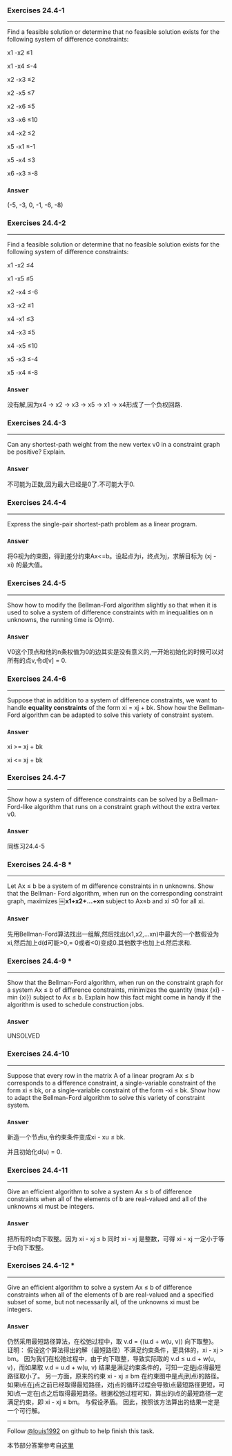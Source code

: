 ### Exercises 24.4-1
***
Find a feasible solution or determine that no feasible solution exists for the following system of difference constraints:

x1 -x2 ≤1

x1 -x4 ≤-4

x2 -x3 ≤2

x2 -x5 ≤7

x2 -x6 ≤5

x3 -x6 ≤10

x4 -x2 ≤2

x5 -x1 ≤-1

x5 -x4 ≤3

x6 -x3 ≤-8

### `Answer`

(-5, -3, 0, -1, -6, -8)

### Exercises 24.4-2
***
Find a feasible solution or determine that no feasible solution exists for the following system of difference constraints:

x1 -x2 ≤4

x1 -x5 ≤5

x2 -x4 ≤-6

x3 -x2 ≤1

x4 -x1 ≤3

x4 -x3 ≤5

x4 -x5 ≤10

x5 -x3 ≤-4

x5 -x4 ≤-8

### `Answer`
没有解,因为x4 -> x2 -> x3 -> x5 -> x1 -> x4形成了一个负权回路.

### Exercises 24.4-3
***
Can any shortest-path weight from the new vertex v0 in a constraint graph be positive? Explain.

### `Answer`
不可能为正数,因为最大已经是0了.不可能大于0.

### Exercises 24.4-4
***
Express the single-pair shortest-path problem as a linear program.

### `Answer`
将G视为约束图，得到差分约束Ax<=b。设起点为i，终点为j，求解目标为 (xj - xi) 的最大值。

### Exercises 24.4-5
***
Show how to modify the Bellman-Ford algorithm slightly so that when it is used to solve a system of difference constraints with m inequalities on n unknowns, the running time is O(nm).

### `Answer`
V0这个顶点和他的n条权值为0的边其实是没有意义的,一开始初始化的时候可以对所有的点v,令d[v] = 0.

### Exercises 24.4-6
***
Suppose that in addition to a system of difference constraints, we want to handle **equality constraints** of the form xi = xj + bk. Show how the Bellman-Ford algorithm can be adapted to solve this variety of constraint system.

### `Answer`
xi >= xj + bk

xi <= xj + bk

### Exercises 24.4-7
***
Show how a system of difference constraints can be solved by a Bellman-Ford-like algorithm
that runs on a constraint graph without the extra vertex v0.

### `Answer`
同练习24.4-5

### Exercises 24.4-8 *
***
Let Ax ≤ b be a system of m difference constraints in n unknowns. Show that the Bellman- Ford algorithm, when run on the corresponding constraint graph, maximizes ￼**x1+x2+...+xn** subject to Ax≤b and xi ≤0 for all xi.

### `Answer`
先用Bellman-Ford算法找出一组解,然后找出(x1,x2,...xn)中最大的一个数假设为xi,然后加上d(d可能>0,= 0或者<0)变成0.其他数字也加上d.然后求和.

### Exercises 24.4-9 *
***
Show that the Bellman-Ford algorithm, when run on the constraint graph for a system Ax ≤ b of difference constraints, minimizes the quantity (max {xi} - min {xi}) subject to Ax ≤ b. Explain how this fact might come in handy if the algorithm is used to schedule construction jobs.

### `Answer`
UNSOLVED

### Exercises 24.4-10
***
Suppose that every row in the matrix A of a linear program Ax ≤ b corresponds to a difference constraint, a single-variable constraint of the form xi ≤ bk, or a single-variable constraint of the form -xi ≤ bk. Show how to adapt the Bellman-Ford algorithm to solve this variety of constraint system.

### `Answer`
新造一个节点u,令约束条件变成xi - xu ≤ bk.

并且初始化d(u) = 0.

### Exercises 24.4-11
***
Give an efficient algorithm to solve a system Ax ≤ b of difference constraints when all of the
elements of b are real-valued and all of the unknowns xi must be integers.

### `Answer`
把所有的b向下取整。因为 xi - xj ≤ b 同时 xi - xj 是整数，可得 xi - xj 一定小于等于b向下取整。 

### Exercises 24.4-12 *
***
Give an efficient algorithm to solve a system Ax ≤ b of difference constraints when all of the elements of b are real-valued and a specified subset of some, but not necessarily all, of the unknowns xi must be integers.

### `Answer`
仍然采用最短路径算法，在松弛过程中，取 v.d = {(u.d + w(u, v)) 向下取整}。
证明：
假设这个算法得出的解（最短路径）不满足约束条件，更具体的，xi - xj > bm。
因为我们在松弛过程中，由于向下取整，导致实际取的 v.d ≤ u.d + w(u, v)，而如果取 v.d = u.d + w(u, v) 结果是满足约束条件的，可知一定是j点得最短路径取小了。
另一方面，原来的约束 xi - xj ≤ bm 在约束图中是点j到点i的路径。如果i点在j点之前已经取得最短路径，对j点的循环过程会导致i点最短路径更短，可知i点一定在j点之后取得最短路径。根据松弛过程可知，算出的i点的最短路径一定满足约束，即 xi - xj ≤ bm。
与假设矛盾。
因此，按照该方法算出的结果一定是一个可行解。



***
Follow [@louis1992](https://github.com/gzc) on github to help finish this task.

本节部分答案参考自[这里](http://blog.csdn.net/anye3000/article/details/12091125)

